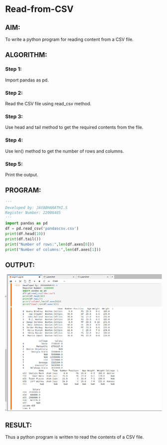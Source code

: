 # Read-from-CSV

## AIM:
To write a python program for reading content from a CSV file.

## ALGORITHM:

### Step 1:
Import pandas as pd.

### Step 2:
Read the CSV file using read_csv method.

### Step 3:
Use head and tail method to get the required contents from the file.

### Step 4:
Use len() method to get the number of rows and columns.

### Step 5:
Print the output.

## PROGRAM:
```python
'''
Developed by: JAYABHARATHI.S
Register Number: 22008485
'''
import pandas as pd
df = pd.read_csv('pandascsv.csv')
print(df.head(10))
print(df.tail())
print("Number of rows:",len(df.axes[0]))
print("Number of columns:",len(df.axes[1]))

```
## OUTPUT:
![](./csv1.png)

## RESULT:
Thus a python program is written to read the contents of a CSV file.
